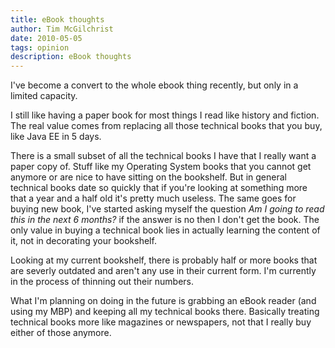 ```yaml
---
title: eBook thoughts
author: Tim McGilchrist
date: 2010-05-05
tags: opinion
description: eBook thoughts
---
```


I've become a convert to the whole ebook thing recently, but only in a limited
capacity.

I still like having a paper book for most things I read like history and
fiction. The real value comes from replacing all those technical books that you
buy, like Java EE in 5 days.

There is a small subset of all the technical books I have that I really want a
paper copy of. Stuff like my Operating System books that you cannot get anymore
or are nice to have sitting on the bookshelf. But in general technical books
date so quickly that if you're looking at something more that a year and a half
old it's pretty much useless. The same goes for buying new book, I've started
asking myself the question *Am I going to read this in the next 6 months?* if
the answer is no then I don't get the book. The only value in buying a technical
book lies in actually learning the content of it, not in decorating your
bookshelf.

Looking at my current bookshelf, there is probably half or more books that are
severly outdated and aren't any use in their current form. I'm currently in the
process of thinning out their numbers.

What I'm planning on doing in the future is grabbing an eBook reader (and using
my MBP) and keeping all my technical books there. Basically treating technical
books more like magazines or newspapers, not that I really buy either of those
anymore.

